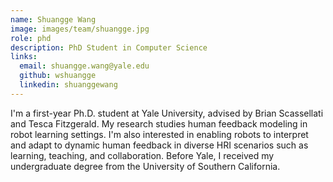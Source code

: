 ```yaml
---
name: Shuangge Wang
image: images/team/shuangge.jpg
role: phd
description: PhD Student in Computer Science
links:
  email: shuangge.wang@yale.edu 
  github: wshuangge
  linkedin: shuanggewang
---
```


I'm a first-year Ph.D. student at Yale University, advised by Brian Scassellati and Tesca Fitzgerald. My research studies human feedback modeling in robot learning settings. I'm also interested in enabling robots to interpret and adapt to dynamic human feedback in diverse HRI scenarios such as learning, teaching, and collaboration. Before Yale, I received my undergraduate degree from the University of Southern California.
